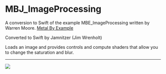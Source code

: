 # MBJ_ImageProcessing

A conversion to Swift of the example MBE_ImageProcessing written by Warren Moore.
[Metal By Example](http://metalbyexample.com)

Converted to Swift by Jamnitzer (Jim Wrenholt)

Loads an image and provides controls and compute shaders that allow you to change the saturation and blur.

***


![](https://raw.githubusercontent.com/Jamnitzer/MBJ_ImageProcessing/master/screen.png)
